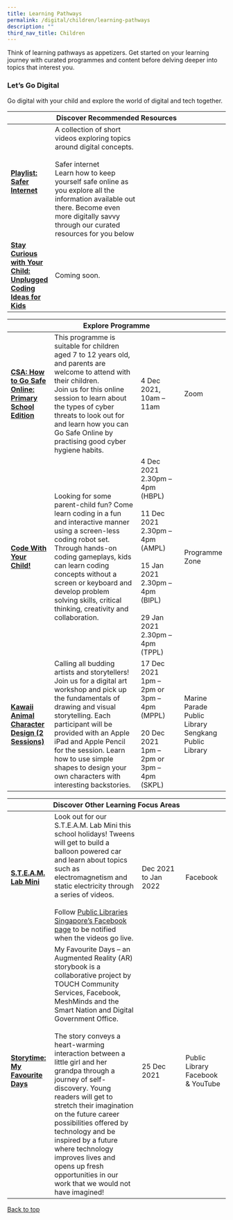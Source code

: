 ```yaml
---
title: Learning Pathways
permalink: /digital/children/learning-pathways
description: ""
third_nav_title: Children
---
```

Think of learning pathways as appetizers. Get started on your learning journey with curated programmes and content before delving deeper into topics that interest you.
<h3><b>Let’s Go Digital</b></h3>
Go digital with your child and explore the world of digital and tech together.
<div class="horizontal-scroll margin--bottom--lg">
  <table class="generic-table">
    <thead>
      <tr>
        <th colspan="4" class="is-uppercase has-weight-normal">Discover Recommended Resources</th>
      </tr>
    </thead>
    <tbody>
      <tr>
        <td style="width: 20%;"><a href="/digital/children/content"><b>Playlist: Safer Internet</b></a></td>
        <td style="width: 40%;">A collection of short videos exploring topics around digital concepts.<br><br>
Safer internet<br>
Learn how to keep yourself safe online as you explore all the information available out there. Become even more digitally savvy through our curated resources for you below</td>
        <td style="width: 20%;"></td>
        <td style="width: 20%;"></td>
      </tr>
      <tr>
        <td><a href="/digital/children/content"><b>Stay Curious with Your Child: Unplugged Coding Ideas for Kids</b></a></td>
        <td>Coming soon.</td>
        <td> </td>
        <td> </td>
      </tr>
    </tbody>
  </table>
</div>

<div class="horizontal-scroll margin--bottom--lg">
  <table class="generic-table">
    <thead>
      <tr>
        <th colspan="4" class="is-uppercase has-weight-normal">Explore Programme</th>
      </tr>
    </thead>
    <tbody>
      <tr>
        <td style="width: 20%;"><a href="#" target="_blank"><b>CSA: How to Go Safe Online: Primary School Edition </b></a></td>
        <td style="width: 40%;">This programme is suitable for children aged 7 to 12 years old, and parents are welcome to attend with their children.<br>
Join us for this online session to learn about the types of cyber threats to look out for and learn how you can Go Safe Online by practising good cyber hygiene habits. 
</td>
        <td style="width: 20%;">4 Dec 2021,<br>10am – 11am</td>
        <td style="width: 20%;">Zoom</td>
      </tr>
      <tr>
        <td><a href="#" target="_blank"><b>Code With Your Child!</b></a></td>
        <td>Looking for some parent-child fun? Come learn coding in a fun and interactive manner using a screen-less coding robot set. Through hands-on coding gameplays, kids can learn coding concepts without a screen or keyboard and develop problem solving skills, critical thinking, creativity and collaboration.</td>
        <td>4 Dec 2021 <br>2.30pm – 4pm (HBPL)<br><br>11 Dec 2021 <br>2.30pm – 4pm (AMPL)<br><br>15 Jan 2021 <br>2.30pm – 4pm (BIPL)<br><br>29 Jan 2021 <br>2.30pm – 4pm (TPPL)</td>
        <td>Programme Zone</td>
      </tr>
      <tr>
        <td><a href="#" target="_blank"><b>Kawaii Animal Character Design (2 Sessions)</b></a></td>
        <td>Calling all budding artists and storytellers! Join us for a digital art workshop and pick up the fundamentals of drawing and visual storytelling. Each participant will be provided with an Apple iPad and Apple Pencil for the session. Learn how to use simple shapes to design your own characters with interesting backstories.</td>
        <td>17 Dec 2021 <br>1pm – 2pm or <br> 3pm – 4pm<br>(MPPL) <br><br>20 Dec 2021 <br>1pm – 2pm or <br> 3pm – 4pm <br>(SKPL)</td>
        <td>Marine Parade Public Library<br>Sengkang Public Library</td>
      </tr>
    </tbody>
  </table>
</div>

<div class="horizontal-scroll margin--bottom--lg">
  <table class="generic-table">
    <thead>
      <tr>
        <th colspan="4" class="is-uppercase has-weight-normal">Discover Other Learning Focus Areas</th>
      </tr>
    </thead>
    <tbody>
      <tr>
        <td style="width: 20%;"><a href="https://www.facebook.com/publiclibrarysg" target="_blank"><b>S.T.E.A.M. Lab Mini</b></a></td>
        <td style="width: 40%;">Look out for our S.T.E.A.M. Lab Mini this school holidays! Tweens will get to build a balloon powered car and learn about topics such as electromagnetism and static electricity through a series of videos.<br><br>
Follow <a href="https://www.facebook.com/publiclibrarysg" target="_blank">Public Libraries Singapore’s Facebook page</a> to be notified when the videos go live.</td>
        <td style="width: 20%;">Dec 2021 to Jan 2022</td>
        <td style="width: 20%;">Facebook</td>
      </tr>
<tr>
<td><a href="#" target="_blank"><b>Storytime: My Favourite Days </b></a></td>
        <td>My Favourite Days – an Augmented Reality (AR) storybook is a collaborative project by TOUCH Community Services, Facebook, MeshMinds and the Smart Nation and Digital Government Office.<br><br>
The story conveys a heart-warming interaction between a little girl and her grandpa through a journey of self-discovery. Young readers will get to stretch their imagination on the future career possibilities offered by technology and be inspired by a future where technology improves lives and opens up fresh opportunities in our work that we would not have imagined!</td>
        <td>25 Dec 2021</td>
        <td>Public Library Facebook & YouTube</td>
      </tr>
    </tbody>
  </table>
</div>

<p class="has-text-right margin--top--xl"><a href="#main-content">Back to top</a></p>